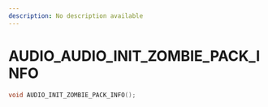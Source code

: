 ```yaml
---
description: No description available 
---
```


# AUDIO\_AUDIO_INIT_ZOMBIE_PACK_INFO

```cpp
void AUDIO_INIT_ZOMBIE_PACK_INFO();
```